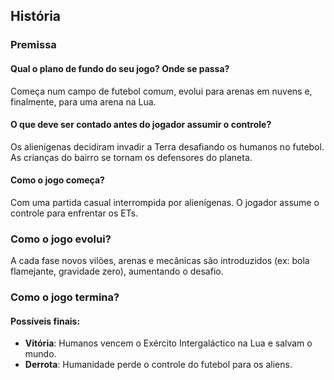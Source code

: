 ## História

### Premissa

#### Qual o plano de fundo do seu jogo? Onde se passa?
Começa num campo de futebol comum, evolui para arenas em nuvens e, finalmente, para uma arena na Lua.

#### O que deve ser contado antes do jogador assumir o controle?
Os alienígenas decidiram invadir a Terra desafiando os humanos no futebol. As crianças do bairro se tornam os defensores do planeta.

#### Como o jogo começa?
Com uma partida casual interrompida por alienígenas. O jogador assume o controle para enfrentar os ETs.

### Como o jogo evolui?
A cada fase novos vilões, arenas e mecânicas são introduzidos (ex: bola flamejante, gravidade zero), aumentando o desafio.

### Como o jogo termina?

#### Possíveis finais:
- **Vitória**: Humanos vencem o Exército Intergaláctico na Lua e salvam o mundo.
- **Derrota**: Humanidade perde o controle do futebol para os aliens.
